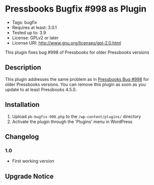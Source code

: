 # Pressbooks Bugfix #998 as Plugin
* Tags: bugfix
* Requires at least: 3.0.1
* Tested up to: 3.9
* License: GPLv2 or later
* License URI: http://www.gnu.org/licenses/gpl-2.0.html

This plugin fixes bug #998 of Pressbooks for older Pressbooks versions

## Description

This plugin addresses the same problem as in [Pressbooks Bug #998](https://github.com/pressbooks/pressbooks/pull/998) for older Pressbooks versions.
You can remove this plugin as soon as you update to at least Pressbooks 4.5.0.

## Installation

1. Upload `pb-bugfix-998.php` to the `/wp-content/plugins/` directory
1. Activate the plugin through the 'Plugins' menu in WordPress

## Changelog

### 1.0
* First working version

## Upgrade Notice